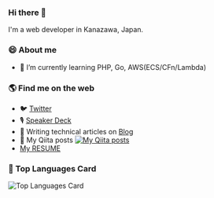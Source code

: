 ### Hi there 👋

I'm a web developer in Kanazawa, Japan. 

### 😄 About me 

- 🌱 I’m currently learning PHP, Go, AWS(ECS/CFn/Lambda)

### 🌎 Find me on the web
- 🐦 [Twitter](https://twitter.com/juve534)
- 🎙️ [Speaker Deck](https://speakerdeck.com/juve534/)
- 📝 Writing technical articles on [Blog](https://juve534.hatenablog.com)
- 🌱 My Qiita posts
[![My Qiita posts](https://qiita-badge.apiapi.app/s/juve_534/posts.svg)](http://qiita.com/juve_534)
- [My RESUME](https://www.resume.id/juve534)

### :pencil: Top Languages Card
![Top Languages Card](https://github-readme-stats.vercel.app/api/top-langs/?username=juve534)
